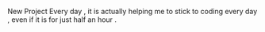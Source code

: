 New Project Every day , it is actually helping me to stick to coding every day , even if it is for just half an hour .
